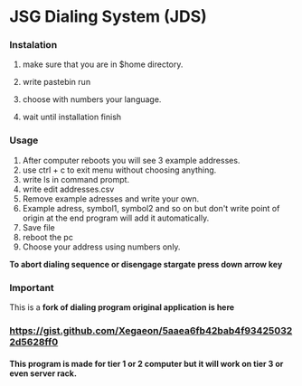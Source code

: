 # JSG Dialing System (JDS)

### Instalation

1. make sure that you are in $home directory.

2. write pastebin run

3. choose with numbers your language.

4. wait until installation finish

### Usage

1. After computer reboots you will see 3 example addresses.
2. use ctrl + c to exit menu without choosing anything.
3. write ls in command prompt.
4. write edit addresses.csv
5. Remove example adresses and write your own. 
6. Example adress, symbol1, symbol2 and so on but don't write point of origin at the end program will add it automatically.
7. Save file
8. reboot the pc
9. Choose your address using numbers only.

**To abort dialing sequence or disengage stargate press down arrow key**

### Important

This is a **fork of dialing program original application is here** 

### https://gist.github.com/Xegaeon/5aaea6fb42bab4f934250322d5628ff0 

#### This program is made for tier 1 or 2 computer but it will work on tier 3 or even server rack.